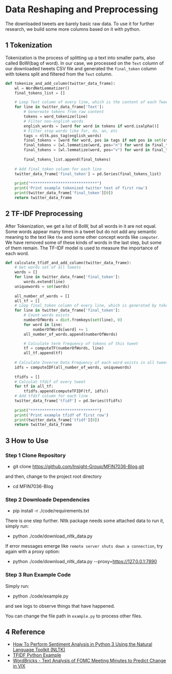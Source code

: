 # Data Reshaping and Preprocessing

The downloaded tweets are barely basic raw data. To use it for further research, we build some more columns based on it with python.

## 1 Tokenization

Tokenization is the process of splitting up a text into smaller parts, also called BoW(bag of word). In our case, we processed on the `Text` column of our downloaded tweets CSV file and generated the `final_token` column with tokens split and filtered from the `Text` column.

```python
def tokenize_and_add_column(twitter_data_frame):
    wl = WordNetLemmatizer()
    final_tokens_list = []

    # Loop Text column of every line, which is the content of each Tweet
    for line in twitter_data_frame['Text']:
        # Genereate tokens from raw content
        tokens = word_tokenize(line)
        # Filter non-english words
        english_words = [word for word in tokens if word.isalpha()]
        # Filter stop words like for, do, an, etc
        tags = nltk.pos_tag(english_words)
        final_tokens = [word for word, pos in tags if not pos in set(stopwords.words('english'))]
        final_tokens = [wl.lemmatize(word, pos="n") for word in final_tokens]
        final_tokens = [wl.lemmatize(word, pos="v") for word in final_tokens]
    
        final_tokens_list.append(final_tokens)
    
    # Add final_token column for each line
    twitter_data_frame['final_token'] = pd.Series(final_tokens_list)
    
    print("*****************************")
    print('Print example tokenized twitter text of first row')
    print(twitter_data_frame['final_token'][0])
    return twitter_data_frame
```

## 2 TF-IDF Preprocessing

After Tokenization, we get a list of BoW, but all words in it are not equal. Some words appear many times in a tweet but do not add any semantic meaning to the text like `the` and some other concept words like `computer`. We have removed some of these kinds of words in the last step, but some of them remain. The TF-IDF model is used to measure the importance of each word.

```python
def calculate_tfidf_and_add_column(twitter_data_frame):
    # Get words set of all tweets
    words = []
    for line in twitter_data_frame['final_token']:
        words.extend(line)
    uniquewords = set(words)
    
    all_number_of_words = []
    all_tf = []
    # Loop final_token column of every line, which is generated by tokenize_and_add_column method
    for line in twitter_data_frame['final_token']:
        # Count words exists
        numberOfWords = dict.fromkeys(set(line), 0)
        for word in line:
            numberOfWords[word] += 1
        all_number_of_words.append(numberOfWords)

        # Calculate term frequency of tokens of this tweet
        tf = computeTF(numberOfWords, line)
        all_tf.append(tf)
    
    # Calculate Inverse Data Frequency of each word exists in all tweets
    idfs = computeIDF(all_number_of_words, uniquewords)
    
    tfidfs = []
    # Calculat tfdif of every tweet
    for tf in all_tf:
        tfidfs.append(computeTFIDF(tf, idfs))
    # Add tfdif column for each line
    twitter_data_frame['tfidf'] = pd.Series(tfidfs)
        
    print("*****************************")
    print('Print example tfidf of first row')
    print(twitter_data_frame['tfidf'][0])
    return twitter_data_frame
```

## 3 How to Use

### Step 1 Clone Repository

- git clone https://github.com/Insight-Group/MFIN7036-Blog.git

and then, change to the project root directory

- cd MFIN7036-Blog

### Step 2 Downloade Dependencies

- pip install -r ./code/requirements.txt

There is one step further. Nltk package needs some attached data to run it, simply run:

- python ./code/download_nltk_data.py

If error messages emerge like `remote server shuts down a connection`, try again with a proxy option:

- python ./code/download_nltk_data.py --proxy=https://127.0.0.1:7890

### Step 3 Run Example Code

Simply run:

- python ./code/example.py

and see logs to observe things that have happened.

You can change the file path in `example.py` to process other files.

## 4 Reference

- [How To Perform Sentiment Analysis in Python 3 Using the Natural Language Toolkit (NLTK)](https://www.digitalocean.com/community/tutorials/how-to-perform-sentiment-analysis-in-python-3-using-the-natural-language-toolkit-nltk)
- [TFIDF Python Example](https://towardsdatascience.com/natural-language-processing-feature-engineering-using-tf-idf-e8b9d00e7e76)
- [WordBricks - Text Analysis of FOMC Meeting Minutes to Predict Change in VIX](https://wordbricksfina4350.blogspot.com/2020/11/section-5-sentiment-analysis-data.html)
